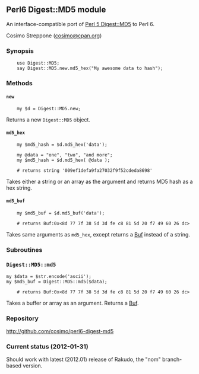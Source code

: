 ## Perl6 Digest::MD5 module

An interface-compatible port of
[Perl 5 Digest::MD5](https://metacpan.org/pod/Digest::MD5) to Perl 6.

Cosimo Streppone (cosimo@cpan.org)

### Synopsis

```perl6
    use Digest::MD5;
    say Digest::MD5.new.md5_hex("My awesome data to hash");
```

### Methods

#### `new`

```perl6
    my $d = Digest::MD5.new;
```

Returns a new `Digest::MD5` object.

#### `md5_hex`

```perl6
    my $md5_hash = $d.md5_hex('data');

    my @data = "one", "two", "and more";
    my $md5_hash = $d.md5_hex( @data );

    # returns string '009ef1defa9fa27032f9f52cdeda8698'
```

Takes either a string or an array as the argument and returns MD5 hash
as a hex string.

#### `md5_buf`

```perl6
    my $md5_buf = $d.md5_buf('data');

    # returns Buf:0x<8d 77 7f 38 5d 3d fe c8 81 5d 20 f7 49 60 26 dc>
```

Takes same arguments as `md5_hex`, except returns a
[Buf](http://docs.perl6.org/type/Buf) instead of a string.

### Subroutines

### `Digest::MD5::md5`
```perl6
my $data = $str.encode('ascii');
my $md5_buf = Digest::MD5::md5($data);

    # returns Buf:0x<8d 77 7f 38 5d 3d fe c8 81 5d 20 f7 49 60 26 dc>
```

Takes a buffer or array as an argument. Returns a [Buf](http://docs.perl6.org/type/Buf).

### Repository

  http://github.com/cosimo/perl6-digest-md5

### Current status (2012-01-31)

Should work with latest (2012.01) release
of Rakudo, the "nom" branch-based version.

